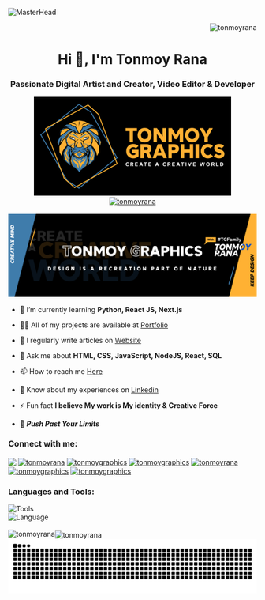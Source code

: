 ![MasterHead](/tonmoyrana_httpss.mj.runjRAfITdZuPM_Isometric_interactive_illus_759a5a1f-305f-40b9-92d7-3c5157aafb41.png)
<p align="right"> <img src="https://komarev.com/ghpvc/?username=tonmoyrana&label=Profile%20views&color=0e75b6&style=flat" alt="tonmoyrana" /> </p>
<h1 align="center">Hi 👋, I'm Tonmoy Rana</h1>
<h3 align="center">Passionate Digital Artist and Creator, Video Editor & Developer</h3>
<div align="center"><img alt="Coding" width="400" src="Tonmoy Graphics Logo 3.jpg"/></div>

<div align="center"><a href="https://github.com/ryo-ma/github-profile-trophy"><img src="https://github-profile-trophy.vercel.app/?username=tonmoyrana" alt="tonmoyrana" /></a> </div>
<br>
<div align="center"><a href="https://twitter.com/tonmoygraphics" target="blank"><img src="Twitter Cover Page.jpg" alt="tonmoygraphics" /></a></div>

- 🌱 I’m currently learning **Python, React JS, Next.js**

- 👨‍💻 All of my projects are available at [Portfolio](https://www.behance.net/tonmoygraphics)

- 📝 I regularly write articles on [Website](https://tonmoygraphics20.blogspot.com)

- 💬 Ask me about **HTML, CSS, JavaScript, NodeJS, React, SQL**

- 📫 How to reach me [Here](mailto:tonmoyrana080@gmail.com)

- 📄 Know about my experiences on [Linkedin](https://www.linkedin.com/in/tonmoyrana)

- ⚡ Fun fact **I believe My work is My identity & Creative Force**

- 💪 _**Push Past Your Limits**_

<h3 align="left">Connect with me:</h3>
<p align="left">
<a href="https://twitter.com/tonmoygraphics" target="blank"><img align="center" src="https://img.shields.io/badge/X-%23000000.svg?style=for-the-badge&logo=X&logoColor=white"/></a>
<a href="https://linkedin.com/in/tonmoyrana" target="blank"><img align="center" src="https://img.shields.io/badge/linkedin-%230077B5.svg?style=for-the-badge&logo=linkedin&logoColor=white" alt="tonmoyrana"/></a>
<a href="https://fb.com/tonmoygraphics" target="blank"><img align="center" src="https://img.shields.io/badge/Facebook-%231877F2.svg?style=for-the-badge&logo=Facebook&logoColor=white" alt="tonmoygraphics" /></a>
<a href="https://instagram.com/tonmoygraphics" target="blank"><img align="center" src="https://img.shields.io/badge/Instagram-%23E4405F.svg?style=for-the-badge&logo=Instagram&logoColor=white" alt="tonmoygraphics"/></a>
<a href="https://dribbble.com/tonmoyrana" target="blank"><img align="center" src="https://img.shields.io/badge/Dribbble-EA4C89?style=for-the-badge&logo=dribbble&logoColor=white" alt="tonmoyrana"/></a>
<a href="https://www.behance.net/tonmoygraphics" target="blank"><img align="center" src="https://img.shields.io/badge/Behance-1769ff?style=for-the-badge&logo=behance&logoColor=white" alt="tonmoygraphics"/></a>
<a href="https://www.youtube.com/c/tonmoygraphics" target="blank"><img align="center" src="https://img.shields.io/badge/YouTube-%23FF0000.svg?style=for-the-badge&logo=YouTube&logoColor=white" alt="tonmoygraphics"/></a>
</p>

<h3 align="left">Languages and Tools:</h3>
<div align="left">
<img src="https://skillicons.dev/icons?i=ae,ai,ps,pr,au,figma,vscode,atom,github,blender,discord" alt="Tools"/><br>
<img src="https://skillicons.dev/icons?i=html,css,sass,bootstrap,javascript,react,nodejs,tailwind,git,mysql" alt="Language"/>
</div><br>
<!-- <p align="left" class="skills"> <a href="https://www.blender.org/" target="_blank" rel="noreferrer"> <img src="https://download.blender.org/branding/community/blender_community_badge_white.svg" alt="blender" width="40" height="40"/> </a> <a href="https://www.w3schools.com/css/" target="_blank" rel="noreferrer"> <img src="https://raw.githubusercontent.com/devicons/devicon/master/icons/css3/css3-original-wordmark.svg" alt="css3" width="40" height="40"/> </a> <a href="https://www.figma.com/" target="_blank" rel="noreferrer"> <img src="https://www.vectorlogo.zone/logos/figma/figma-icon.svg" alt="figma" width="40" height="40"/> </a>
<a href="https://www.framer.com/" target="_blank" rel="noreferrer"> <img src="https://www.vectorlogo.zone/logos/framer/framer-icon.svg" alt="framer" width="40" height="40"/> </a>
<a href="https://git-scm.com/" target="_blank" rel="noreferrer"> <img src="https://www.vectorlogo.zone/logos/git-scm/git-scm-icon.svg" alt="git" width="40" height="40"/> </a> <a href="https://www.w3.org/html/" target="_blank" rel="noreferrer"> <img src="https://raw.githubusercontent.com/devicons/devicon/master/icons/html5/html5-original-wordmark.svg" alt="html5" width="40" height="40"/> </a> <a href="https://ifttt.com/" target="_blank" rel="noreferrer"> <img src="https://www.vectorlogo.zone/logos/ifttt/ifttt-ar21.svg" alt="ifttt" width="40" height="40"/> </a> <a href="https://www.adobe.com/in/products/illustrator.html" target="_blank" rel="noreferrer"> <img src="https://www.vectorlogo.zone/logos/adobe_illustrator/adobe_illustrator-icon.svg" alt="illustrator" width="40" height="40"/> </a> <a href="https://www.mongodb.com/" target="_blank" rel="noreferrer"> <img src="https://raw.githubusercontent.com/devicons/devicon/master/icons/mongodb/mongodb-original-wordmark.svg" alt="mongodb" width="40" height="40"/> </a> <a href="https://www.mysql.com/" target="_blank" rel="noreferrer"> <img src="https://raw.githubusercontent.com/devicons/devicon/master/icons/mysql/mysql-original-wordmark.svg" alt="mysql" width="40" height="40"/> </a> <a href="https://nextjs.org/" target="_blank" rel="noreferrer"> <img src="https://cdn.worldvectorlogo.com/logos/nextjs-2.svg" alt="nextjs" width="40" height="40"/> </a> <a href="https://nodejs.org" target="_blank" rel="noreferrer"> <img src="https://raw.githubusercontent.com/devicons/devicon/master/icons/nodejs/nodejs-original-wordmark.svg" alt="nodejs" width="40" height="40"/> </a> <a href="https://www.photoshop.com/en" target="_blank" rel="noreferrer"> <img src="https://raw.githubusercontent.com/devicons/devicon/master/icons/photoshop/photoshop-line.svg" alt="photoshop" width="40" height="40"/> </a> <a href="https://www.php.net" target="_blank" rel="noreferrer"> <img src="https://raw.githubusercontent.com/devicons/devicon/master/icons/php/php-original.svg" alt="php" width="40" height="40"/> </a> <a href="https://postman.com" target="_blank" rel="noreferrer"> <img src="https://www.vectorlogo.zone/logos/getpostman/getpostman-icon.svg" alt="postman" width="40" height="40"/> </a>
<a href="https://www.python.org" target="_blank" rel="noreferrer"> <img src="https://raw.githubusercontent.com/devicons/devicon/master/icons/python/python-original.svg" alt="python" width="40" height="40"/> </a>
<a href="https://reactnative.dev/" target="_blank" rel="noreferrer"> <img src="https://reactnative.dev/img/header_logo.svg" alt="reactnative" width="40" height="40"/> </a> <a href="https://sass-lang.com" target="_blank" rel="noreferrer"> <img src="https://raw.githubusercontent.com/devicons/devicon/master/icons/sass/sass-original.svg" alt="sass" width="40" height="40"/> </a> <a href="https://tailwindcss.com/" target="_blank" rel="noreferrer"> <img src="https://www.vectorlogo.zone/logos/tailwindcss/tailwindcss-icon.svg" alt="tailwind" width="40" height="40"/> </a>
<a href="https://zapier.com" target="_blank" rel="noreferrer"> <img src="https://www.vectorlogo.zone/logos/zapier/zapier-icon.svg" alt="zapier" width="40" height="40"/> </a>
</p> -->
<div>
<img align="left" src="https://github-readme-stats.vercel.app/api/top-langs?username=tonmoyrana&show_icons=true&locale=en&layout=compact&theme=transparent&title_color=fff&text_color=9f9f9f&icon_color=ffb133&border_color=3f7cab&border_radius=8" alt="tonmoyrana" />
<img align="center" src="https://github-readme-stats.vercel.app/api?username=tonmoyrana&show_icons=true&locale=en&theme=transparent&title_color=fff&text_color=9f9f9f&icon_color=ffb133&border_color=3f7cab&border_radius=8" alt="tonmoyrana" />
</div>

<div align="center">
<img alt="snake eating my contributions" src="https://raw.githubusercontent.com/TonmoyRana/TonmoyRana/output/github-contribution-grid-snake.svg" />
</div>
